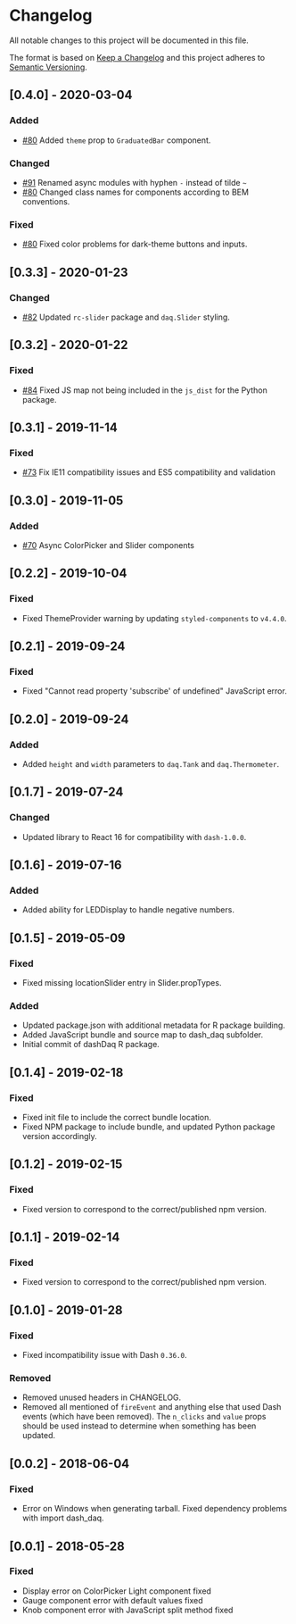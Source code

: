 # Changelog

All notable changes to this project will be documented in this file.

The format is based on [Keep a
Changelog](http://keepachangelog.com/en/1.0.0/) and this project
adheres to [Semantic Versioning](http://semver.org/spec/v2.0.0.html).

## [0.4.0] - 2020-03-04
### Added
* [#80](https://github.com/plotly/dash-daq/pull/80) Added `theme` prop to `GraduatedBar` component.

### Changed
* [#91](https://github.com/plotly/dash-daq/pull/91) Renamed async modules with hyphen `-` instead of tilde `~`
* [#80](https://github.com/plotly/dash-daq/pull/80) Changed class names for components according to BEM conventions.

### Fixed
* [#80](https://github.com/plotly/dash-daq/pull/80) Fixed color problems for dark-theme buttons and inputs.

## [0.3.3] - 2020-01-23
### Changed
* [#82](https://github.com/plotly/dash-daq/pull/82) Updated `rc-slider` package and `daq.Slider` styling.

## [0.3.2] - 2020-01-22
### Fixed
* [#84](https://github.com/plotly/dash-daq/pull/84) Fixed JS map not being included in the `js_dist` for the Python package.

## [0.3.1] - 2019-11-14
### Fixed
* [#73](https://github.com/plotly/dash-daq/pull/73) Fix IE11 compatibility issues and ES5 compatibility and validation

## [0.3.0] - 2019-11-05
### Added
* [#70](https://github.com/plotly/dash-daq/pull/70) Async ColorPicker and Slider components

## [0.2.2] - 2019-10-04

### Fixed
* Fixed ThemeProvider warning by updating `styled-components` to `v4.4.0`.

## [0.2.1] - 2019-09-24

### Fixed
* Fixed "Cannot read property 'subscribe' of undefined" JavaScript
  error.

## [0.2.0] - 2019-09-24

### Added
* Added `height` and `width` parameters to `daq.Tank` and
  `daq.Thermometer`.

## [0.1.7] - 2019-07-24

### Changed
* Updated library to React 16 for compatibility with `dash-1.0.0`.

## [0.1.6] - 2019-07-16

### Added
* Added ability for LEDDisplay to handle negative numbers.

## [0.1.5] - 2019-05-09

### Fixed
* Fixed missing locationSlider entry in Slider.propTypes.

### Added

* Updated package.json with additional metadata for R package
  building.
* Added JavaScript bundle and source map to dash_daq subfolder.
* Initial commit of dashDaq R package.

## [0.1.4] - 2019-02-18

### Fixed
* Fixed init file to include the correct bundle location.
* Fixed NPM package to include bundle, and updated Python package
  version accordingly.

## [0.1.2] - 2019-02-15

### Fixed
* Fixed version to correspond to the correct/published npm version.

## [0.1.1] - 2019-02-14

### Fixed
* Fixed version to correspond to the correct/published npm version.

## [0.1.0] - 2019-01-28

### Fixed
* Fixed incompatibility issue with Dash `0.36.0`.

### Removed
* Removed unused headers in CHANGELOG.
* Removed all mentioned of `fireEvent` and anything else that used
  Dash events (which have been removed). The `n_clicks` and `value`
  props should be used instead to determine when something has been
  updated.

## [0.0.2] - 2018-06-04

### Fixed
* Error on Windows when generating tarball. Fixed dependency problems
  with import dash_daq.

## [0.0.1] - 2018-05-28

### Fixed

* Display error on ColorPicker Light component fixed
* Gauge component error with default values fixed
* Knob component error with JavaScript split method fixed

